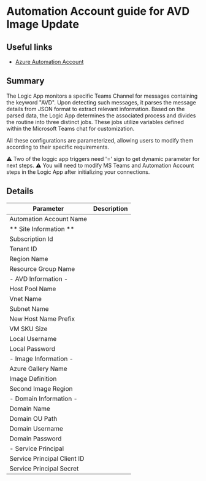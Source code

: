 # Automation Account guide for AVD Image Update 

## Useful links

- [Azure Automation Account](https://learn.microsoft.com/en-us/azure/automation/overview)

##  Summary

The Logic App monitors a specific Teams Channel for messages containing the keyword "AVD". Upon detecting such messages, it parses the message details from JSON format to extract relevant information. Based on the parsed data, the Logic App determines the associated process and divides the routine into three distinct jobs. These jobs utilize variables defined within the Microsoft Teams chat for customization.

All these configurations are parameterized, allowing users to modify them according to their specific requirements.

⚠️ Two of the loggic app triggers need '=' sign to get dynamic parameter for next steps.
⚠️ You will need to modify MS Teams and Automation Account steps in the Logic App after initializing your connections.

##  Details

| Parameter                     | Description |
|--------------------------------|-------------|
| Automation Account Name       |  |
| ** Site Information **          |  |
| Subscription Id               |  |
| Tenant ID                     |  |
| Region Name                   |  |
| Resource Group Name           |  |
| - AVD Information -           |  |
| Host Pool Name                |  |
| Vnet Name                     |  |
| Subnet Name                   |  |
| New Host Name Prefix          |  |
| VM SKU Size                   |  |
| Local Username                |  |
| Local Password                |  |
| - Image Information -         |  |
| Azure Gallery Name            |  |
| Image Definition              |  |
| Second Image Region           |  |
| - Domain Information -        |  |
| Domain Name                   |  |
| Domain OU Path                |  |
| Domain Username               |  |
| Domain Password               |  |
| - Service Principal           |  |
| Service Principal Client ID   |  |
| Service Principal Secret      |  |
